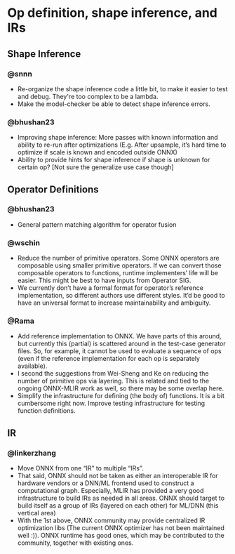 # Op definition, shape inference, and IRs

## Shape Inference
### @snnn
- Re-organize the shape inference code a little bit, to make it easier to test and debug. They're too complex to be a lambda.
- Make the model-checker be able to detect shape inference errors. 

### @bhushan23
- Improving shape inference: More passes with known information and ability to re-run after optimizations
(E.g. After upsample, it’s hard time to optimize if scale is known and encoded outside ONNX)
- Ability to provide hints for shape inference if shape is unknown for certain op? [Not sure the generalize use case though]

## Operator Definitions
### @bhushan23
- General pattern matching algorithm for operator fusion

### @wschin
- Reduce the number of primitive operators. Some ONNX operators are composable using smaller primitive operators. If we can convert those composable operators to functions, runtime implementers’ life will be easier. This might be best to have inputs from Operator SIG.
- We currently don’t have a formal format for operator’s reference implementation, so different authors use different styles. It’d be good to have an universal format to increase maintainability and ambiguity.

### @Rama
- Add reference implementation to ONNX. We have parts of this around, but currently this (partial) is scattered around in the test-case generator files. So, for example, it cannot be used to evaluate a sequence of ops (even if the reference implementation for each op is separately available).
- I second the suggestions from Wei-Sheng and Ke on reducing the number of primitive ops via layering. This is related and tied to the ongoing ONNX-MLIR work as well, so there may be some overlap here.
- Simplify the infrastructure for defining (the body of) functions. It is a bit cumbersome right now. Improve testing infrastructure for testing function definitions.

## IR
### @linkerzhang
- Move ONNX from one “IR” to multiple “IRs”.
- That said, ONNX should not be taken as either an interoperable IR for hardware vendors or a DNN/ML frontend used to construct a computational graph. Especially, MLIR has provided a very good infrastructure to build IRs as needed in all areas. ONNX should target to build itself as a group of IRs (layered on each other) for ML/DNN (this vertical area)
- With the 1st above, ONNX community may provide centralized IR optimization libs (The current ONNX optimizer has not been maintained well :)). ONNX runtime has good ones, which may be contributed to the community, together with existing ones.
